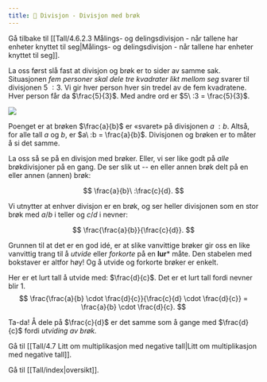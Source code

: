 ```yaml
---
title: 📄 Divisjon - Divisjon med brøk
---
```

Gå tilbake til [[Tall/4.6.2.3 Målings- og delingsdivisjon - når tallene har enheter knyttet til seg|Målings- og delingsdivisjon - når tallene har enheter knyttet til seg]].


La oss først slå fast at divisjon og brøk er to sider av samme sak. Situasjonen *fem personer skal dele tre kvadrater likt mellom seg* svarer til divisjonen $5\ :3$. Vi gir hver person hver sin tredel av de fem kvadratene. Hver person får da $\frac{5}{3}$. Med andre ord er $5\ :3 = \frac{5}{3}$.

![](Files/media/image57.png)

Poenget er at brøken $\frac{a}{b}$ er «svaret» på divisjonen $a\ :b$. Altså, for alle tall $a$ og $b$, er $a\ :b = \frac{a}{b}$. Divisjonen og brøken er to måter å si det samme.

La oss så se på en divisjon med brøker. Eller, vi ser like godt på *alle* brøkdivisjoner på en gang. De ser slik ut -- en eller annen brøk delt på en eller annen (annen) brøk:

$$
\frac{a}{b}\ :\frac{c}{d}.
$$

Vi utnytter at enhver divisjon er en brøk, og ser heller divisjonen som en stor brøk med $a/b$ i teller og $c/d$ i nevner:

$$
\frac{\frac{a}{b}}{\frac{c}{d}}.
$$

Grunnen til at det er en god idé, er at slike vanvittige brøker gir oss en like vanvittig trang til å *utvide* eller *forkorte* på en **lur*** måte. Den stabelen med bokstaver er altfor høy! Og å utvide og forkorte brøker er enkelt.

Her er et lurt tall å utvide med: $\frac{d}{c}$. Det er et lurt tall
fordi nevner blir $1$. 
$$
\frac{\frac{a}{b} \cdot \frac{d}{c}}{\frac{c}{d} \cdot \frac{d}{c}} = \frac{a}{b} \cdot \frac{d}{c}.
$$

Ta-da! Å dele på $\frac{c}{d}$ er det samme som å gange med $\frac{d}{c}$ fordi *utviding av brøk.*


Gå til [[Tall/4.7 Litt om multiplikasjon med negative tall|Litt om multiplikasjon med negative tall]].

Gå til [[Tall/index|oversikt]].